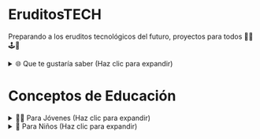 # EruditosTECH
Preparando a los eruditos tecnológicos del futuro, proyectos para todos 🤖🧩🕹️👾

<details>
  <summary> 🌐 Que te gustaría saber (Haz clic para expandir)</summary>

  🤖Robótica

  🔌Electrónica
  
  🌐 Inteligencia artificial (IA)

💻 Programación

⚙Inventos

💻Diseño

🔬 Ciencia

🔋 Energía

🌐 Internet de las cosas (IoT)

🛠 Ingeniería

📡 Telecomunicaciones

🌍 Sistemas de navegación

📱Dispositivos móviles

🌆 Realidad virtual (VR)

🎮 Realidad aumentada (AR)

🌱 Internet de las cosas (IoT)

🌐 Redes de computadoras

🎧 Sonido y acústica

🎥 Multimedia

🖥 Computación en la nube

⚡ Energías renovables

📚 Educación en línea

🌿 Sostenibilidad

🏭 Automatización industrial
</details>

# Conceptos de Educación

<details>
  <summary>👩‍🎓 Para Jóvenes (Haz clic para expandir)</summary>

  1. **Aprendizaje en línea**: Plataformas como Khan Academy, Coursera y otros MOOCs.
  2. **Educación digitalizada**: Incorporación de herramientas digitales en el proceso educativo.
  3. **Realidad Virtual (RV) en educación**: Experiencias inmersivas, como visitas virtuales.
  4. **Programación y computación**: Lenguajes de programación y algoritmos.
  5. **Inteligencia Artificial (IA) en educación**: Sistemas adaptativos y personalizados.
  6. **IoT (Internet de las cosas) en el aula**: Dispositivos conectados en educación.
  7. **Aprendizaje basado en proyectos**: Enfoque práctico y aplicado.
  8. **Nanotecnología**: Ciencia a escala nano.
  9. **Genómica y biotecnología**: CRISPR y biología moderna.
  10. **Robótica**: Construcción y programación de robots.
  11. **Energías renovables**: Tecnologías como la solar fotovoltaica.
  12. **Economía digital y criptomonedas**: Funcionamiento de monedas digitales.
  13. **Ciencia de datos y Big Data**: Análisis y gestión de grandes datos.
  14. **Comunicación en redes sociales**: Uso ético de plataformas sociales.
  15. **Drones en educación**: Aplicaciones prácticas de drones.
  16. **Impresión 3D**: Diseño y creación con impresoras 3D.
  17. **Astronomía moderna y exoplanetas**: Exploración del universo.
  18. **Economía colaborativa**: Modelos como Airbnb y Uber.
  19. **Tecnologías sostenibles**: Conciencia ecológica y tecnología.
  20. **Interfaz cerebro-máquina**: Tecnologías de conexión directa con el cerebro.

</details>

<details>
  <summary>🧒 Para Niños (Haz clic para expandir)</summary>

  1. **Aprendizaje Divertido en Línea**: Juegos y lecciones en plataformas como Khan Academy Junior.
  2. **Historias Digitales**: Crear y leer cuentos con herramientas digitales.
  3. **Viajes Virtuales con RV**: Visitar lugares mágicos o planetas sin salir de casa.
  4. **Iniciándonos en la Programación**: Juegos y aplicaciones para aprender a programar jugando.
  5. **Ayudantes Inteligentes**: Robots o aplicaciones que nos ayudan a aprender.
  6. **Juguetes Conectados**: Aprender con juguetes que se conectan al Internet.
  7. **Proyectos Manuales**: Crear cosas con nuestras manos basado en lo que aprendemos.
  8. **Ciencia Pequeñita (Nanotecnología)**: Aprender sobre el mundo muy, muy pequeño.
  9. **Descubriendo el ADN**: Historias sobre cómo somos únicos y especiales.
  10. **Robots y Amigos Mecánicos**: Jugar y aprender con robots.
  11. **El Sol como Batería**: Cómo el sol nos da energía y luz.
  12. **Dinero Digital**: Cómo algunas personas usan "monedas" en el computador.
  13. **Aventuras en Datos**: Historias y juegos con números y datos.
  14. **Amigos en Línea**: Cómo hacer amigos y compartir en juegos y apps seguras.
  15. **Volando con Drones**: Jugueteando y aprendiendo con pequeños helicópteros.
  16. **Creando en 3D**: Hacer objetos y figuras usando impresoras especiales.
  17. **Exploradores del Espacio**: Viajes y cuentos entre estrellas y planetas.
  18. **Compartiendo y Jugando Juntos**: Aprender sobre compartir y trabajar en equipo.
  19. **Cuidando nuestro Planeta**: Juegos y actividades sobre la naturaleza y cómo cuidarla.
  20. **Juegos de Mente**: Actividades y juegos que nos hacen pensar y usar nuestra imaginación.

</details>




